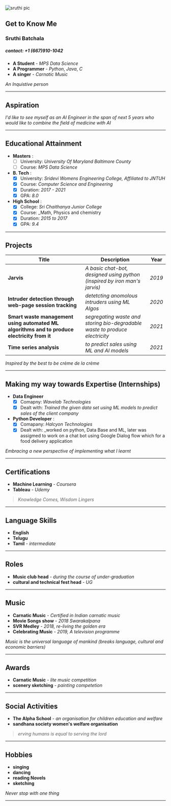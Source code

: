 ![sruthi pic](https://user-images.githubusercontent.com/89980785/132111445-3848417c-ff43-431b-813e-e1d2d267f210.jpeg)

## __Get to Know Me__                                                                                                   
                    
### Sruthi Batchala
##### contact: +1 (667)910-1042
   * __A Student__ - _MPS Data Science_
   * __A Programmer__ - _Python_, _Java_, _C_ 
   * __A singer__ - _Carnatic Music_

 _*An Inquistive person*_

------------------------------------------------------------------------------------------

## __Aspiration__

_I'd like to see myself as an AI Engineer in the span of next 5 years who would like to combine the field of medicine with AI_

------------------------------------------------------------------------------------------

## __Educational Attainment__

* __Masters__ :
    - [ ] University:  _University Of Maryland Baltimore County_
    - [ ] Course: _MPS Data Science_
* __B. Tech__ :
    - [x] University: _Sridevi Womens Engineering College, Affiliated to JNTUH_
    - [x] Course:  _Computer Science and Engineering_
    - [x] Duration: _2017 - 2021_
    - [x] GPA: _8.0_ 
* __High School__ :
    - [x] College: _Sri Chaithanya Junior College_
    - [x] Course:  _Math, Physics and chemistry
    - [x] Duration: _2015 to 2017_
    - [x] GPA: _9.4_

-------------------------------------------------------------------------------------------

## __Projects__

 __Title__  |  __Description__    | __Year__
 ----------- |   ----------------- | ---------
 __Jarvis__ | _A basic chat-bot, designed using python (inspired by iron man's jarvis)_ | _2019_
 __Intruder detection through web-page session tracking__ | _detetcting anomolous intruders using ML Algos_ | _2020_
 __Smart waste management using automated ML algorithms and to produce electricity from it__ | _segregating waste and storing bio-degradable waste to produce electricity_ | _2021_
 __Time series analysis__ | _to predict sales using ML and AI models_ | _2021_

_Inspired by the best to be crème de la crème_

----------------------------------------------------------------------------------------------

## __Making my way towards Expertise (Internships)__

* __Data Engineer__ 
    - [x] Comapny: _Wavelab Technologies_
    - [x] Dealt with: _Trained the given data set using ML models to predict sales of the client company_
    
* __Python Developer__  : 
    - [x] Comapany: _Halcyon Technologies_
    - [x] Dealt with: _worked on python, Data Base and ML, later was assigmed to work on a chat bot using Google Dialog flow which for a food delivery application

_Embracing a new perspective of implementing what I learnt_

--------------------------------------------------------------------------------------------

## __Certifications__

* __Machine Learning__ - _Coursera_
* __Tableau__ - _Udemy_

> _Knowledge Comes, Wisdom Lingers_

--------------------------------------------------------------------------------------------

## __Language Skills__

* __English__ 
* __Telugu__
* __Tamil__ - _intermediate_

--------------------------------------------------------------------------------------------

## __Roles__

* __Music club head__ - _during the course of under-graduation_
* __cultural and technical fest head__ - _UG_

--------------------------------------------------------------------------------------------

## __Music__

* __Carnatic Music__ - _Certified in Indian carnatic music_
* __Movie Songs show__ - _2018 Swarakalpana_
* __SVR Medley__ - _2018, re-living the golden era_
* __Celebrating Music__ - _2019, A television programme_

_Music is the universal language of mankind (breaks language, cultural and economic barriers)_ 

---------------------------------------------------------------------------------------------
## __Awards__

* __Carnatic Music__ - _lite music competition_
* __scenery sketching__ - _painting competetion_

---------------------------------------------------------------------------------------------

## __Social Activities__

* __The Alpha School__ - _an organisation for children education and welfare_
* __sandhana society women's welfare organisation__ 

> _erving humans is equal to serving the lord_
--------------------------------------------------------------------------------------------

## __Hobbies__

* __singing__
* __dancing__
* __reading Novels__
* __sketching__

_Never stop with one thing_

--------------------------------------------------------------------------------------------
